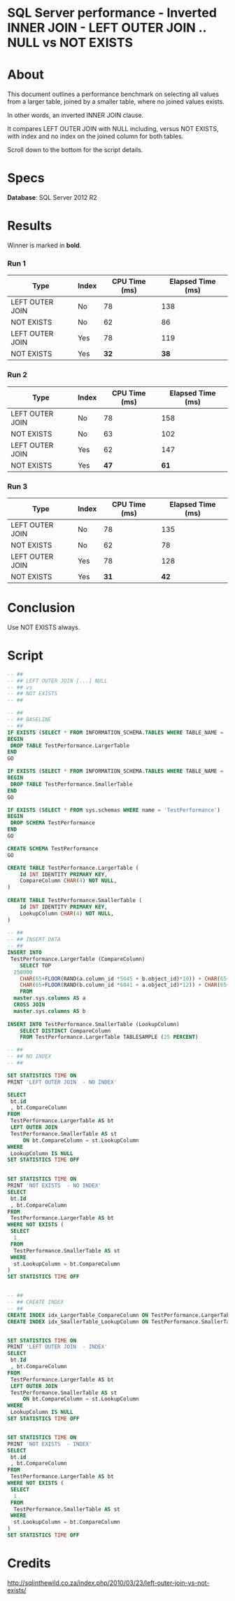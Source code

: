 # SQL Server performance - Inverted INNER JOIN - LEFT OUTER JOIN .. NULL vs NOT EXISTS

# About

This document outlines a performance benchmark on selecting all values from a larger table, joined by a smaller table, where no joined values exists. 

In other words, an inverted INNER JOIN clause.

It compares LEFT OUTER JOIN with NULL including, versus NOT EXISTS, with index and no index on the joined column for both tables.

Scroll down to the bottom for the script details.

# Specs

**Database**: SQL Server 2012 R2

# Results

Winner is marked in **bold**.

### Run 1

| Type            | Index | CPU Time (ms) | Elapsed Time (ms) |
|-----------------|-------|---------------|-------------------|
| LEFT OUTER JOIN | No    | 78            | 138               |
| NOT EXISTS      | No    | 62            | 86                |
| LEFT OUTER JOIN | Yes   | 78            | 119               |
| NOT EXISTS      | Yes   | **32**        | **38**            |

### Run 2

| Type            | Index | CPU Time (ms) | Elapsed Time (ms) |
|-----------------|-------|---------------|-------------------|
| LEFT OUTER JOIN | No    | 78            | 158               |
| NOT EXISTS      | No    | 63            | 102               |
| LEFT OUTER JOIN | Yes   | 62            | 147               |
| NOT EXISTS      | Yes   | **47**            | **61**                |

### Run 3

| Type            | Index | CPU Time (ms) | Elapsed Time (ms) |
|-----------------|-------|---------------|-------------------|
| LEFT OUTER JOIN | No    | 78            | 135               |
| NOT EXISTS      | No    | 62            | 78                |
| LEFT OUTER JOIN | Yes   | 78            | 128               |
| NOT EXISTS      | Yes   | **31**            | **42**                |

# Conclusion

Use NOT EXISTS always.

# Script

```sql
-- ##
-- ## LEFT OUTER JOIN [...] NULL 
-- ## vs
-- ## NOT EXISTS
-- ##

-- ##
-- ## BASELINE
-- ##
IF EXISTS (SELECT * FROM INFORMATION_SCHEMA.TABLES WHERE TABLE_NAME = 'LargerTable' AND TABLE_SCHEMA = 'TestPerformance')
BEGIN
 DROP TABLE TestPerformance.LargerTable
END
GO

IF EXISTS (SELECT * FROM INFORMATION_SCHEMA.TABLES WHERE TABLE_NAME = 'SmallerTable' AND TABLE_SCHEMA = 'TestPerformance')
BEGIN
 DROP TABLE TestPerformance.SmallerTable
END
GO

IF EXISTS (SELECT * FROM sys.schemas WHERE name = 'TestPerformance')
BEGIN
 DROP SCHEMA TestPerformance 
END
GO

CREATE SCHEMA TestPerformance
GO

CREATE TABLE TestPerformance.LargerTable (
	Id INT IDENTITY PRIMARY KEY,
	CompareColumn CHAR(4) NOT NULL,
)
 
CREATE TABLE TestPerformance.SmallerTable (
	Id INT IDENTITY PRIMARY KEY,
	LookupColumn CHAR(4) NOT NULL,
)
 
-- ##
-- ## INSERT DATA
-- ##
INSERT INTO 
 TestPerformance.LargerTable (CompareColumn)
	SELECT TOP 
  250000
	CHAR(65+FLOOR(RAND(a.column_id *5645 + b.object_id)*10)) + CHAR(65+FLOOR(RAND(b.column_id *3784 + b.object_id)*12)) +
	CHAR(65+FLOOR(RAND(b.column_id *6841 + a.object_id)*12)) + CHAR(65+FLOOR(RAND(a.column_id *7544 + b.object_id)*8))
	FROM 
  master.sys.columns AS a 
  CROSS JOIN 
  master.sys.columns AS b
 
INSERT INTO TestPerformance.SmallerTable (LookupColumn)
	SELECT DISTINCT CompareColumn
	FROM TestPerformance.LargerTable TABLESAMPLE (25 PERCENT)

-- ##
-- ## NO INDEX
-- ##

SET STATISTICS TIME ON
PRINT 'LEFT OUTER JOIN  - NO INDEX'

SELECT 
 bt.id
 , bt.CompareColumn
FROM 
 TestPerformance.LargerTable AS bt
 LEFT OUTER JOIN 
 TestPerformance.SmallerTable AS st
	 ON bt.CompareColumn = st.LookupColumn
WHERE 
 LookupColumn IS NULL
SET STATISTICS TIME OFF
 

SET STATISTICS TIME ON
PRINT 'NOT EXISTS  - NO INDEX'
SELECT 
 bt.Id
 , bt.CompareColumn
FROM 
 TestPerformance.LargerTable AS bt
WHERE NOT EXISTS (
 SELECT 
  1
 FROM 
  TestPerformance.SmallerTable AS st
 WHERE 
  st.LookupColumn = bt.CompareColumn
)
SET STATISTICS TIME OFF


-- ##
-- ## CREATE INDEX
-- ##
CREATE INDEX idx_LargerTable_CompareColumn ON TestPerformance.LargerTable (CompareColumn)
CREATE INDEX idx_SmallerTable_LookupColumn ON TestPerformance.SmallerTable (LookupColumn)


SET STATISTICS TIME ON
PRINT 'LEFT OUTER JOIN  - INDEX'
SELECT 
 bt.Id
 , bt.CompareColumn
FROM 
 TestPerformance.LargerTable AS bt
 LEFT OUTER JOIN 
 TestPerformance.SmallerTable AS st
	 ON bt.CompareColumn = st.LookupColumn
WHERE 
 LookupColumn IS NULL
SET STATISTICS TIME OFF


SET STATISTICS TIME ON
PRINT 'NOT EXISTS  - INDEX'
SELECT 
 bt.id
 , bt.CompareColumn
FROM 
 TestPerformance.LargerTable AS bt
WHERE NOT EXISTS (
 SELECT 
  1
 FROM 
  TestPerformance.SmallerTable AS st
 WHERE 
  st.LookupColumn = bt.CompareColumn
)
SET STATISTICS TIME OFF


```

# Credits

http://sqlinthewild.co.za/index.php/2010/03/23/left-outer-join-vs-not-exists/